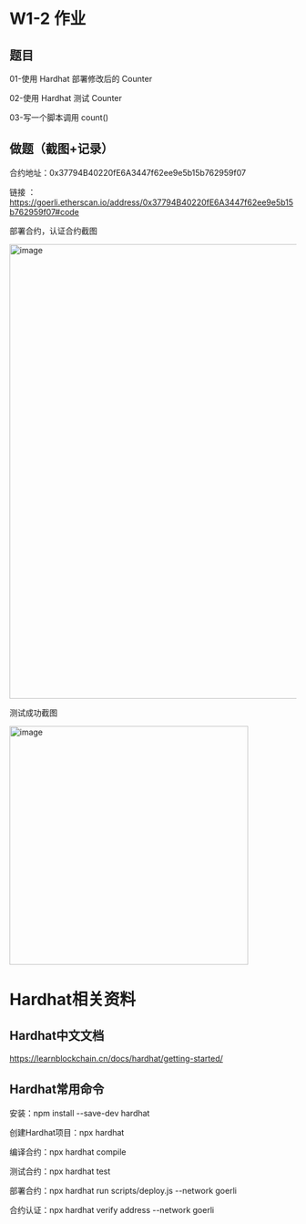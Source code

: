 # W1-2 作业
## 题目
01-使⽤ Hardhat 部署修改后的 Counter

02-使⽤ Hardhat 测试 Counter

03-写⼀个脚本调⽤ count()

## 做题（截图+记录）
合约地址：0x37794B40220fE6A3447f62ee9e5b15b762959f07

链接 ： https://goerli.etherscan.io/address/0x37794B40220fE6A3447f62ee9e5b15b762959f07#code

部署合约，认证合约截图

<img width="798" alt="image" src="https://user-images.githubusercontent.com/108520897/224545571-a2c5d082-caa8-43ab-af99-232de4fd9e72.png">


测试成功截图

<img width="419" alt="image" src="https://user-images.githubusercontent.com/108520897/224545586-bed460f6-3da2-4151-9952-503c9c82c01a.png">



# Hardhat相关资料
## Hardhat中文文档
https://learnblockchain.cn/docs/hardhat/getting-started/

## Hardhat常用命令
安装：npm install --save-dev hardhat

创建Hardhat项目：npx hardhat

编译合约：npx hardhat compile

测试合约：npx hardhat test

部署合约：npx hardhat run scripts/deploy.js --network goerli

合约认证：npx hardhat verify address --network goerli
